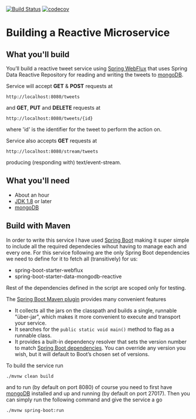 [![Build Status](https://travis-ci.org/bilalwahla/reactive-demo.svg?branch=master)](https://travis-ci.org/bilalwahla/reactive-demo) [![codecov](https://codecov.io/gh/bilalwahla/reactive-demo/branch/master/graph/badge.svg)](https://codecov.io/gh/bilalwahla/reactive-demo)

# Building a Reactive Microservice


## What you'll build

You’ll build a reactive tweet service using [Spring WebFlux](https://docs.spring.io/spring/docs/current/spring-framework-reference/web-reactive.html#spring-webflux) that uses Spring Data Reactive Repository for reading and writing the tweets to [mongoDB](https://www.mongodb.com/).

Service will accept **GET** & **POST** requests at

```
http://localhost:8080/tweets
```

and **GET**, **PUT** and **DELETE** requests at

```
http://localhost:8080/tweets/{id}
```

where 'id' is the identifier for the tweet to perform the action on.

Service also accepts **GET** requests at

```
http://localhost:8080/stream/tweets
```

producing (responding with) text/event-stream.

## What you'll need

* About an hour
* [JDK 1.8](http://www.oracle.com/technetwork/java/javase/downloads/index.html) or later
* [mongoDB](https://www.mongodb.com/)

## Build with Maven

In order to write this service I have used [Spring Boot](https://projects.spring.io/spring-boot/) making it  super simple to include all the required dependecies wihout having to manage each and every one. For this service following are the only Spring Boot dependencies we need to define for it to fetch all (transitively) for us:

* spring-boot-starter-webflux
* spring-boot-starter-data-mongodb-reactive

Rest of the dependencies defined in the script are scoped only for testing.

The [Spring Boot Maven plugin](https://github.com/spring-projects/spring-boot/tree/master/spring-boot-tools/spring-boot-maven-plugin) provides many convenient features

* It collects all the jars on the classpath and builds a single, runnable "über-jar", which makes it more convenient to execute and transport your service.
* It searches for the ```public static void main()``` method to flag as a runnable class.
* It provides a built-in dependency resolver that sets the version number to match [Spring Boot dependencies](https://github.com/spring-projects/spring-boot/blob/master/spring-boot-dependencies/pom.xml). You can override any version you wish, but it will default to Boot’s chosen set of versions.

To build the service run

```
./mvnw clean build
```

and to run (by default on port 8080) of course you need to first have [mongoDB](https://www.mongodb.com/) installed and up and running (by default on port 27017). Then you can simply run the following command and give the service a go

```
./mvnw spring-boot:run
```

